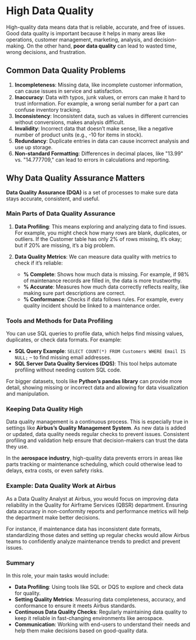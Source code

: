 # High Data Quality

High-quality data means data that is reliable, accurate, and free of issues. Good data quality is important because it helps in many areas like operations, customer management, marketing, analysis, and decision-making. On the other hand, **poor data quality** can lead to wasted time, wrong decisions, and frustration.

## Common Data Quality Problems

1. **Incompleteness**: Missing data, like incomplete customer information, can cause issues in service and satisfaction.
2. **Inaccuracy**: Data with typos, junk values, or errors can make it hard to trust information. For example, a wrong serial number for a part can confuse inventory tracking.
3. **Inconsistency**: Inconsistent data, such as values in different currencies without conversions, makes analysis difficult. 
4. **Invalidity**: Incorrect data that doesn’t make sense, like a negative number of product units (e.g., -10 for items in stock).
5. **Redundancy**: Duplicate entries in data can cause incorrect analysis and use up storage.
6. **Non-standard Formatting**: Differences in decimal places, like "13.99" vs. "14.777709," can lead to errors in calculations and reporting.

## Why Data Quality Assurance Matters

**Data Quality Assurance (DQA)** is a set of processes to make sure data stays accurate, consistent, and useful.

### Main Parts of Data Quality Assurance

1. **Data Profiling**: This means exploring and analyzing data to find issues. For example, you might check how many rows are blank, duplicates, or outliers. If the Customer table has only 2% of rows missing, it’s okay; but if 20% are missing, it’s a big problem.

2. **Data Quality Metrics**: We can measure data quality with metrics to check if it’s reliable:
   - **% Complete**: Shows how much data is missing. For example, if 98% of maintenance records are filled in, the data is more trustworthy.
   - **% Accurate**: Measures how much data correctly reflects reality, like making sure part descriptions are correct.
   - **% Conformance**: Checks if data follows rules. For example, every quality incident should be linked to a maintenance order.

### Tools and Methods for Data Profiling

You can use SQL queries to profile data, which helps find missing values, duplicates, or check data formats. For example:
   - **SQL Query Example**: `SELECT COUNT(*) FROM Customers WHERE Email IS NULL;` – to find missing email addresses.
   - **SQL Server Data Quality Services (DQS)**: This tool helps automate profiling without needing custom SQL code.

For bigger datasets, tools like **Python’s pandas library** can provide more detail, showing missing or incorrect data and allowing for data visualization and manipulation.

### Keeping Data Quality High

Data quality management is a continuous process. This is especially true in settings like **Airbus’s Quality Management System**. As new data is added or updated, data quality needs regular checks to prevent issues. Consistent profiling and validation help ensure that decision-makers can trust the data they use.

In the **aerospace industry**, high-quality data prevents errors in areas like parts tracking or maintenance scheduling, which could otherwise lead to delays, extra costs, or even safety risks.

### Example: Data Quality Work at Airbus

As a Data Quality Analyst at Airbus, you would focus on improving data reliability in the Quality for Airframe Services (QBSR) department. Ensuring data accuracy in non-conformity reports and performance metrics will help the department make better decisions.

For instance, if maintenance data has inconsistent date formats, standardizing those dates and setting up regular checks would allow Airbus teams to confidently analyze maintenance trends to predict and prevent issues.

### Summary

In this role, your main tasks would include:
- **Data Profiling**: Using tools like SQL or DQS to explore and check data for quality.
- **Setting Quality Metrics**: Measuring data completeness, accuracy, and conformance to ensure it meets Airbus standards.
- **Continuous Data Quality Checks**: Regularly maintaining data quality to keep it reliable in fast-changing environments like aerospace.
- **Communication**: Working with end-users to understand their needs and help them make decisions based on good-quality data.

